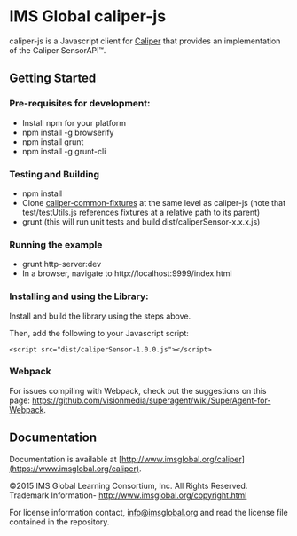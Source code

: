 IMS Global caliper-js
================

caliper-js is a Javascript client for [Caliper](http://www.imsglobal.org/caliper) that provides an implementation of the Caliper SensorAPI™.

## Getting Started

### Pre-requisites for development:  

* Install npm for your platform
* npm install -g browserify
* npm install grunt
* npm install -g grunt-cli

### Testing and Building

* npm install
* Clone [caliper-common-fixtures](https://github.com/purdue-tlt/caliper-common-fixtures) at the same level  as caliper-js (note that test/testUtils.js references fixtures at a relative path to its parent)
* grunt (this will run unit tests and build dist/caliperSensor-x.x.x.js)

### Running the example

* grunt http-server:dev
* In a browser, navigate to http://localhost:9999/index.html

### Installing and using the Library:

Install and build the library using the steps above.

Then, add the following to your Javascript script:

```
<script src="dist/caliperSensor-1.0.0.js"></script>
```

### Webpack

For issues compiling with Webpack, check out the suggestions on this page: https://github.com/visionmedia/superagent/wiki/SuperAgent-for-Webpack.

## Documentation
Documentation is available at [http://www.imsglobal.org/caliper](https://www.imsglobal.org/caliper).

©2015 IMS Global Learning Consortium, Inc. All Rights Reserved.
Trademark Information- http://www.imsglobal.org/copyright.html

For license information contact, info@imsglobal.org and read the license file contained in the repository.
